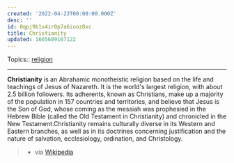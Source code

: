 ```yaml
---
created: '2022-04-23T00:00:00.000Z'
desc: ''
id: 0qpj9b1x4ir0p7a6iuoz8xc
title: Christianity
updated: 1665609167122
---
```

   
Topics::  [religion](../topics/religion.md)   
   
   
---   
   
**Christianity** is an Abrahamic monotheistic religion based on the life and teachings of Jesus of Nazareth. It is the world's largest religion, with about 2.5 billion followers. Its adherents, known as Christians, make up a majority of the population in 157 countries and territories, and believe that Jesus is the Son of God, whose coming as the messiah was prophesied in the Hebrew Bible (called the Old Testament in Christianity) and chronicled in the New Testament.Christianity remains culturally diverse in its Western and Eastern branches, as well as in its doctrines concerning justification and the nature of salvation, ecclesiology, ordination, and Christology.   
   
> - via [Wikipedia](https://en.wikipedia.org/wiki/Christianity)